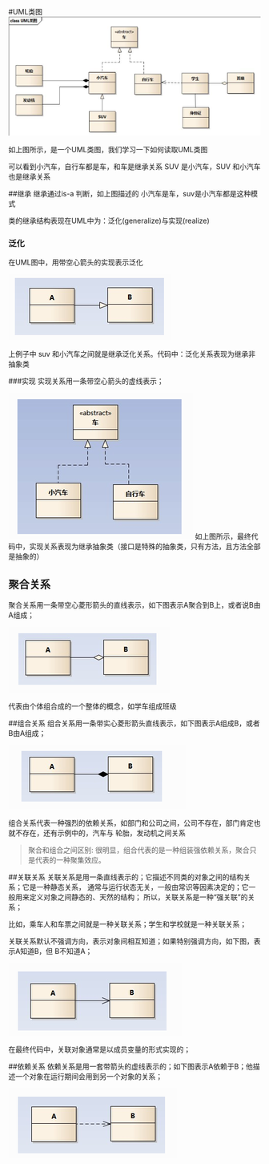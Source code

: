 #UML类图
 ![](p1.png)

如上图所示，是一个UML类图，我们学习一下如何读取UML类图

可以看到小汽车，自行车都是车，和车是继承关系
SUV 是小汽车，SUV 和小汽车也是继承关系

##继承
继承通过is-a 判断，如上图描述的 小汽车是车，suv是小汽车都是这种模式

类的继承结构表现在UML中为：泛化(generalize)与实现(realize)

### 泛化
在UML图中，用带空心箭头的实现表示泛化

![](p2.png)

上例子中 suv 和小汽车之间就是继承泛化关系。代码中：泛化关系表现为继承非抽象类

###实现
实现关系用一条带空心箭头的虚线表示；

![](p3.png)
如上图所示，最终代码中，实现关系表现为继承抽象类（接口是特殊的抽象类，只有方法，且方法全部是抽象的）

## 聚合关系
聚合关系用一条带空心菱形箭头的直线表示，如下图表示A聚合到B上，或者说B由A组成；

![](p4.png)

代表由个体组合成的一个整体的概念，如学车组成班级

##组合关系
组合关系用一条带实心菱形箭头直线表示，如下图表示A组成B，或者B由A组成；

![](p5.png)

组合关系代表一种强烈的依赖关系，如部门和公司之间，公司不存在，部门肯定也就不存在，还有示例中的，汽车与 轮胎，发动机之间关系

> 聚合和组合之间区别: 很明显，组合代表的是一种组装强依赖关系，聚合只是代表的一种聚集效应。

##关联关系
关联关系是用一条直线表示的；它描述不同类的对象之间的结构关系；它是一种静态关系， 通常与运行状态无关，一般由常识等因素决定的；它一般用来定义对象之间静态的、天然的结构； 所以，关联关系是一种“强关联”的关系；

比如，乘车人和车票之间就是一种关联关系；学生和学校就是一种关联关系；

关联关系默认不强调方向，表示对象间相互知道；如果特别强调方向，如下图，表示A知道B，但 B不知道A；

![](p6.png)


在最终代码中，关联对象通常是以成员变量的形式实现的；

##依赖关系
依赖关系是用一套带箭头的虚线表示的；如下图表示A依赖于B；他描述一个对象在运行期间会用到另一个对象的关系；

![](p7.png)